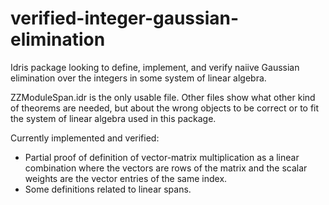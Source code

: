 # verified-integer-gaussian-elimination

Idris package looking to define, implement, and verify naiive Gaussian elimination over the integers in some system of linear algebra.

ZZModuleSpan.idr is the only usable file.
Other files show what other kind of theorems are needed, but about the wrong objects to be correct or to fit the system of linear algebra used in this package.

Currently implemented and verified:
* Partial proof of definition of vector-matrix multiplication as a linear combination where the vectors are rows of the matrix and the scalar weights are the vector entries of the same index.
* Some definitions related to linear spans.
